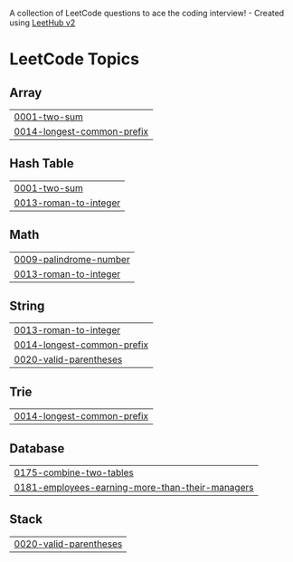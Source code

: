 A collection of LeetCode questions to ace the coding interview! - Created using [LeetHub v2](https://github.com/arunbhardwaj/LeetHub-2.0)
<!---LeetCode Topics Start-->
# LeetCode Topics
## Array
|  |
| ------- |
| [0001-two-sum](https://github.com/Abhisunny1289/LeetCode/tree/master/0001-two-sum) |
| [0014-longest-common-prefix](https://github.com/Abhisunny1289/LeetCode/tree/master/0014-longest-common-prefix) |
## Hash Table
|  |
| ------- |
| [0001-two-sum](https://github.com/Abhisunny1289/LeetCode/tree/master/0001-two-sum) |
| [0013-roman-to-integer](https://github.com/Abhisunny1289/LeetCode/tree/master/0013-roman-to-integer) |
## Math
|  |
| ------- |
| [0009-palindrome-number](https://github.com/Abhisunny1289/LeetCode/tree/master/0009-palindrome-number) |
| [0013-roman-to-integer](https://github.com/Abhisunny1289/LeetCode/tree/master/0013-roman-to-integer) |
## String
|  |
| ------- |
| [0013-roman-to-integer](https://github.com/Abhisunny1289/LeetCode/tree/master/0013-roman-to-integer) |
| [0014-longest-common-prefix](https://github.com/Abhisunny1289/LeetCode/tree/master/0014-longest-common-prefix) |
| [0020-valid-parentheses](https://github.com/Abhisunny1289/LeetCode/tree/master/0020-valid-parentheses) |
## Trie
|  |
| ------- |
| [0014-longest-common-prefix](https://github.com/Abhisunny1289/LeetCode/tree/master/0014-longest-common-prefix) |
## Database
|  |
| ------- |
| [0175-combine-two-tables](https://github.com/Abhisunny1289/LeetCode/tree/master/0175-combine-two-tables) |
| [0181-employees-earning-more-than-their-managers](https://github.com/Abhisunny1289/LeetCode/tree/master/0181-employees-earning-more-than-their-managers) |
## Stack
|  |
| ------- |
| [0020-valid-parentheses](https://github.com/Abhisunny1289/LeetCode/tree/master/0020-valid-parentheses) |
<!---LeetCode Topics End-->
